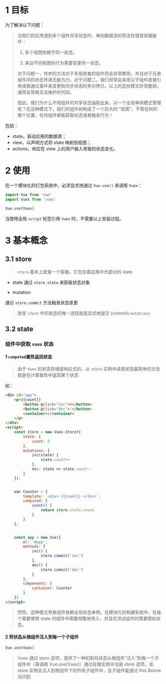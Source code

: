 # 1 目标
为了解决以下问题：

> 当我们的应用遇到多个组件共享状态时，单向数据流的简洁性很容易被破坏：
> 
> 1. 多个视图依赖于同一状态。
>
> 2. 来自不同视图的行为需要变更同一状态。
>
> 对于问题一，传参的方法对于多层嵌套的组件将会非常繁琐，并且对于兄弟组件间的状态传递无能为力。对于问题二，我们经常会采用父子组件直接引用或者通过事件来变更和同步状态的多份拷贝。以上的这些模式非常脆弱，通常会导致无法维护的代码。
> 
> 因此，我们为什么不把组件的共享状态抽取出来，以一个全局单例模式管理呢？在这种模式下，我们的组件树构成了一个巨大的 “视图”，不管在树的哪个位置，任何组件都能获取状态或者触发行为！

包括：
- state，驱动应用的数据源；
- view，以声明方式将 state 映射到视图；
- actions，响应在 view 上的用户输入导致的状态变化。

 
# 2 使用

在一个模块化的打包系统中，必须显式地通过 `Vue.use()` 来调用 `Vuex`：

```javascript
import Vue from 'vue'
import Vuex from 'vuex'

Vue.use(Vuex)
```

当使用全局 `script` 标签引用 `Vuex` 时，不需要以上安装过程。

# 3 基本概念
## 3.1 store

> `store` 基本上就是一个容器，它包含着应用中大部分的 state

- state
通过 `store.state` 来获取状态对象

- mutation
 
通过 `store.commit` 方法触发状态变更

> 改变 `store` 中的状态的唯一途径就是显式地提交 (commit) `mutations`

## 3.2 state

### 组件中获取 `vuex` 状态

#### 1 `computed`属性返回状态
> 由于 `Vuex` 的状态存储是响应式的，从 `store` 实例中读取状态最简单的方法就是在计算属性中返回某个状态

如：
```html
<div id="app">
    <p>{{count}}
        <button @click="inc">+</button>
        <button @click="dec">-</button>
        <container></container>
    </p>
</div>
<script>
    const store = new Vuex.Store({
        state: {
            count: 0
        },
        mutations: {
            inc(state) {
                state.count++
            },
            dec: state => state.count--
        }
    });


    var Counter = {
        template: `<div> {{count}} </div>`,
        computed: {
            count() {
                return store.state.count
            }
        }
    };


    const app = new Vue({
        el: '#app',
        methods: {
            inc() {
                store.commit('inc')
            },
            dec() {
                store.commit('dec')
            }
        },
        components: {
            container: Counter
        }
    })
</script>
```

> 然而，这种模式导致组件依赖全局状态单例。在模块化的构建系统中，在每个需要使用 state 的组件中需要频繁地导入，并且在测试组件时需要模拟状态。


#### 2 将状态从根组件注入到每一个子组件

```javascript
Vue.use(Vuex)
```


> Vuex 通过 store 选项，提供了一种机制将状态从根组件“注入”到每一个子组件中（需调用 Vue.use(Vuex)）通过在根实例中注册 store 选项，该 store 实例会注入到根组件下的所有子组件中，且子组件能通过 this.$store 访问到